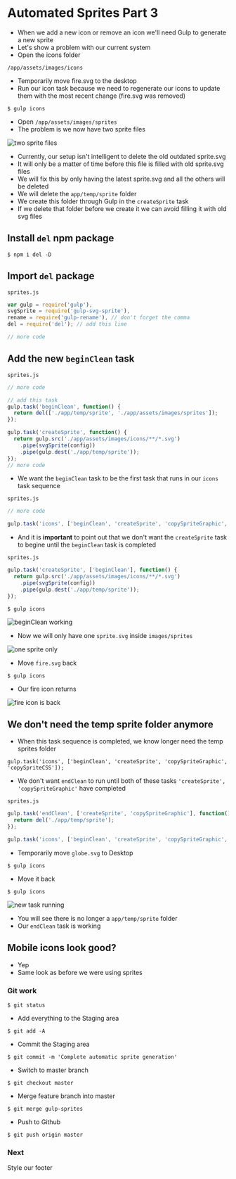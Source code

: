 # Automated Sprites Part 3
* When we add a new icon or remove an icon we'll need Gulp to generate a new sprite
* Let's show a problem with our current system
* Open the icons folder

`/app/assets/images/icons`

* Temporarily move fire.svg to the desktop
* Run our icon task because we need to regenerate our icons to update them with the most recent change (fire.svg was removed)

`$ gulp icons`

* Open `/app/assets/images/sprites`
* The problem is we now have two sprite files

![two sprite files](https://i.imgur.com/VXCF9QC.png)

* Currently, our setup isn't intelligent to delete the old outdated sprite.svg
* It will only be a matter of time before this file is filled with old sprite.svg files
* We will fix this by only having the latest sprite.svg and all the others will be deleted
* We will delete the `app/temp/sprite` folder
* We create this folder through Gulp in the `createSprite` task
* If we delete that folder before we create it we can avoid filling it with old svg files

## Install `del` npm package
`$ npm i del -D`

## Import `del` package
`sprites.js`

```js
var gulp = require('gulp'),
svgSprite = require('gulp-svg-sprite'),
rename = require('gulp-rename'), // don't forget the comma
del = require('del'); // add this line

// more code
```

## Add the new `beginClean` task
`sprites.js`

```js
// more code

// add this task
gulp.task('beginClean', function() {
  return del(['./app/temp/sprite', './app/assets/images/sprites']);
});

gulp.task('createSprite', function() {
  return gulp.src('./app/assets/images/icons/**/*.svg')
    .pipe(svgSprite(config))
    .pipe(gulp.dest('./app/temp/sprite'));
});
// more code
```

* We want the `beginClean` task to be the first task that runs in our `icons` task sequence

`sprites.js`

```js
// more code

gulp.task('icons', ['beginClean', 'createSprite', 'copySpriteGraphic', 'copySpriteCSS']);
```

* And it is **important** to point out that we don't want the `createSprite` task to begine until the `beginClean` task is completed

`sprites.js`

```js
gulp.task('createSprite', ['beginClean'], function() {
  return gulp.src('./app/assets/images/icons/**/*.svg')
    .pipe(svgSprite(config))
    .pipe(gulp.dest('./app/temp/sprite'));
});
```

`$ gulp icons`

![beginClean working](https://i.imgur.com/Fry2eUF.png)

* Now we will only have one `sprite.svg` inside `images/sprites`

![one sprite only](https://i.imgur.com/LWYAYZL.png)

* Move `fire.svg` back

`$ gulp icons`

* Our fire icon returns

![fire icon is back](https://i.imgur.com/SdFTDQC.png)

## We don't need the temp sprite folder anymore
* When this task sequence is completed, we know longer need the temp sprites folder

`gulp.task('icons', ['beginClean', 'createSprite', 'copySpriteGraphic', 'copySpriteCSS']);`

* We don't want `endClean` to run until both of these tasks `'createSprite', 'copySpriteGraphic'` have completed

`sprites.js`

```js
gulp.task('endClean', ['createSprite', 'copySpriteGraphic'], function() {
  return del('./app/temp/sprite');
});

gulp.task('icons', ['beginClean', 'createSprite', 'copySpriteGraphic', 'copySpriteCSS', 'endClean']);
```

* Temporarily move `globe.svg` to Desktop

`$ gulp icons`

* Move it back

`$ gulp icons`

![new task running](https://i.imgur.com/dGR7iF2.png)

* You will see there is no longer a `app/temp/sprite` folder
* Our `endClean` task is working

## Mobile icons look good?
* Yep
* Same look as before we were using sprites

### Git work
`$ git status`

* Add everything to the Staging area

`$ git add -A`

* Commit the Staging area

`$ git commit -m 'Complete automatic sprite generation'`

* Switch to master branch

`$ git checkout master`

* Merge feature branch into master

`$ git merge gulp-sprites`

* Push to Github

`$ git push origin master`

### Next
Style our footer

